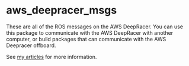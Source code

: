 # aws_deepracer_msgs

These are all of the ROS messages on the AWS DeepRacer.  You can use this package to communicate with the AWS DeepRacer with another computer, or build packages that can communicate with the AWS Deepracer offboard.

See [my articles](http://lyonthackston.com/articles) for more information.
